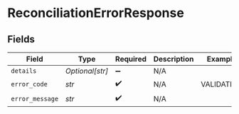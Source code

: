 # ReconciliationErrorResponse


## Fields

| Field              | Type               | Required           | Description        | Example            |
| ------------------ | ------------------ | ------------------ | ------------------ | ------------------ |
| `details`          | *Optional[str]*    | :heavy_minus_sign: | N/A                |                    |
| `error_code`       | *str*              | :heavy_check_mark: | N/A                | VALIDATION         |
| `error_message`    | *str*              | :heavy_check_mark: | N/A                |                    |